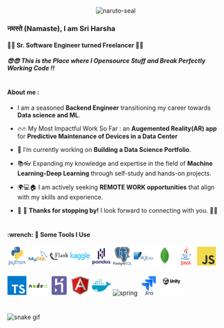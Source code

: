 <p align="center">
<img alt="naruto-seal" width="750px" src="https://github.com/srihar5ha/srihar5ha/blob/main/seal-sage.jpg"</img>
</p>

### नमस्ते (Namaste), I am Sri Harsha
#### 🤞🤞 **Sr. Software Engineer** turned **Freelancer** 🤞🤞
#####  😎😎 This is the Place where I Opensource Stuff and Break Perfectly Working Code !!

#
#### About me :

-  I am a seasoned **Backend Engineer** transitioning my career towards **Data science and ML**.
<!--
- ####  with expertise in **Backend Technologies, Data Science, and Machine Learning.** -->
- 🔥🔥 My Most Impactful Work So Far : an **Augemented Reality(AR) app** for **Predictive Maintenance of Devices in a Data Center**

- 🔭 I’m currently working on **Building a Data Science Portfolio**.

- 📚👓 Expanding my knowledge and expertise in the field of **Machine Learning-Deep Learning** through self-study and hands-on projects. 

-  🌍💻🏠 I am actively seeking **REMOTE WORK opportunities** that align with my skills and experience.


<!--who am i??  A believer in the great unknown, -->

- 🌟 🌟 **Thanks for stopping by!** I look forward to connecting with you. 🌟🌟

#

<h4>:wrench:  🚀 Some Tools I Use </h2>
<p align="left">
<img src="https://raw.githubusercontent.com/devicons/devicon/master/icons/python/python-original-wordmark.svg" alt="python" width="45" height="45" />
<img src="https://raw.githubusercontent.com/devicons/devicon/master/icons/mysql/mysql-original-wordmark.svg" alt="mysql" width="45" height="45" />
<img src="https://github.com/devicons/devicon/blob/master/icons/flask/flask-original-wordmark.svg" alt="flask" width="45" height="45" />
<img src="https://github.com/devicons/devicon/blob/master/icons/kaggle/kaggle-original-wordmark.svg" alt="kaggle" width="45" height="45" />
<img src="https://github.com/devicons/devicon/blob/master/icons/pandas/pandas-original-wordmark.svg" alt="pandas" width="45" height="45" />
<img src="https://github.com/devicons/devicon/blob/master/icons/postgresql/postgresql-original-wordmark.svg" alt="postgre" width="45" height="45" />
<img src="https://github.com/devicons/devicon/blob/master/icons/sqlite/sqlite-original-wordmark.svg" alt="sqlite" width="45" height="45" />
<img src="https://raw.githubusercontent.com/devicons/devicon/master/icons/mongodb/mongodb-original.svg" alt="mongodb" width="45" height="45" />
<img src="https://raw.githubusercontent.com/devicons/devicon/master/icons/java/java-original-wordmark.svg" alt="java" width="45" height="45" />
<img src="https://raw.githubusercontent.com/devicons/devicon/master/icons/javascript/javascript-original.svg" alt="javascript" width="45" height="45" />
<img src="https://raw.githubusercontent.com/devicons/devicon/master/icons/typescript/typescript-original.svg" alt="typescript" width="45" height="45" />
<img src="https://raw.githubusercontent.com/devicons/devicon/master/icons/nodejs/nodejs-original-wordmark.svg" alt="nodejs" width="45" height="45" />
<img src="https://raw.githubusercontent.com/devicons/devicon/master/icons/heroku/heroku-plain.svg" alt="heroku" width="45" height="45" />
<img src="https://raw.githubusercontent.com/devicons/devicon/master/icons/angularjs/angularjs-original.svg" alt="angular-js" width="45" height="45" />
<img src="https://github.com/devicons/devicon/blob/master/icons/docker/docker-plain.svg" alt="docker-plain" width="45" height="45" />
<img src="https://www.vectorlogo.zone/logos/springio/springio-icon.svg" alt="spring" width="45" height="45" />
<img src="https://github.com/devicons/devicon/blob/master/icons/jira/jira-original-wordmark.svg" alt="jira" width="45" height="45" />
<img src="https://github.com/devicons/devicon/blob/master/icons/unity/unity-original-wordmark.svg" alt="unity" width="55" height="65" />  
</p>

#

![snake gif](https://github.com/srihar5ha/srihar5ha/blob/output/github-contribution-grid-snake.svg) 
